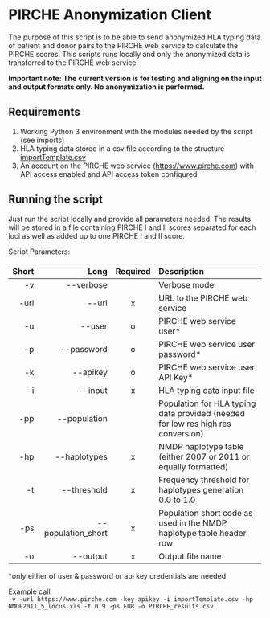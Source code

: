 # PIRCHE Anonymization Client

The purpose of this script is to be able to send anonymized HLA typing data of patient and donor pairs to the PIRCHE web service to calculate the PIRCHE scores. 
This scripts runs locally and only the anonymized data is transferred to the PIRCHE web service.

__Important note: The current version is for testing and aligning on the input and output formats only. No anonymization is performed.__ 

## Requirements
1. Working Python 3 environment with the modules needed by the script (see imports)
2. HLA typing data stored in a csv file according to the structure [importTemplate.csv](importTemplate.csv)
3. An account on the PIRCHE web service (https://www.pirche.com) with API access enabled and API access token configured

## Running the script
Just run the script locally and provide all parameters needed. The results will be stored in a file containing PIRCHE I and II scores separated for each loci as well as added up to one PIRCHE I and II score. 

Script Parameters:

| Short | Long              |Required| Description                                                                               |
|------:|-------------:     |:------:|:-----                                                                                     |
| -v    | --verbose         |        |Verbose mode                                                                               |
| -url  | --url             | x      |URL to the PIRCHE web service                                                              |
| -u    | --user            | o      |PIRCHE web service user*                                                                   |
| -p    | --password        | o      |PIRCHE web service user password*                                                          |
| -k    | --apikey          | o      |PIRCHE web service user API Key*                                                           |
| -i    | --input           | x      |HLA typing data input file                                                                 |
| -pp   | --population      |        |Population for HLA typing data provided (needed for low res high res conversion)           |
| -hp   | --haplotypes      | x      |NMDP haplotype table (either 2007 or 2011 or equally formatted)                            |
| -t    | --threshold       | x      |Frequency threshold for haplotypes generation 0.0 to 1.0                                   |
| -ps   | --population_short| x      |Population short code as used in the NMDP haplotype table header row                       |
| -o    | --output          | x      |Output file name                                                                           |
*only either of user & password or api key credentials are needed

Example call:<br>
`-v -url https://www.pirche.com -key apikey -i importTemplate.csv -hp NMDP2011_5_locus.xls -t 0.9 -ps EUR -o PIRCHE_results.csv`
